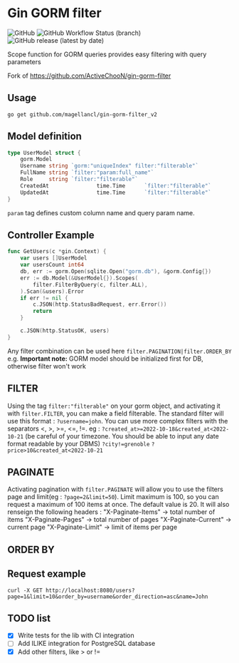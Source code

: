 <!--
 Copyright (c) 2022 MagellanCL

 This software is released under the MIT License.
 https://opensource.org/licenses/MIT
-->

# Gin GORM filter
![GitHub](https://img.shields.io/github/license/Magellancl/gin-gorm-filter_v2)
![GitHub Workflow Status (branch)](https://img.shields.io/github/workflow/status/Magellancl/gin-gorm-filter_v2/CI/master)
![GitHub release (latest by date)](https://img.shields.io/github/v/release/Magellancl/gin-gorm-filter_v2)

Scope function for GORM queries provides easy filtering with query parameters

Fork of https://github.com/ActiveChooN/gin-gorm-filter

## Usage

```(shell)
go get github.com/magellancl/gin-gorm-filter_v2
```

## Model definition
```go
type UserModel struct {
    gorm.Model
    Username string `gorm:"uniqueIndex" filter:"filterable"`
    FullName string `filter:"param:full_name"`
    Role     string `filter:"filterable"`
	CreatedAt               time.Time      `filter:"filterable"`
	UpdatedAt               time.Time      `filter:"filterable"`
}
```
`param` tag defines custom column name and query param name.

## Controller Example
```go
func GetUsers(c *gin.Context) {
	var users []UserModel
	var usersCount int64
	db, err := gorm.Open(sqlite.Open("gorm.db"), &gorm.Config{})
	err := db.Model(&UserModel{}).Scopes(
		filter.FilterByQuery(c, filter.ALL),
	).Scan(&users).Error
	if err != nil {
		c.JSON(http.StatusBadRequest, err.Error())
		return
	}

	c.JSON(http.StatusOK, users)
}
```
Any filter combination can be used here `filter.PAGINATION|filter.ORDER_BY` e.g. **Important note:** GORM model should be initialized first for DB, otherwise filter won't work

## FILTER

Using the tag `filter:"filterable"` on your gorm object, and activating it with `filter.FILTER`, you can make a field filterable. The standard filter will use this format : `?username=john`.
You can use more complex filters with the separators <, >, >=, <=, !=. eg :
`?created_at>=2022-10-18&created_at<2022-10-21` (be careful of your timezone. You should be able to input any date format readable by your DBMS)
`?city!=grenoble`
`?price>10&created_at<2022-10-21`

## PAGINATE

Activating pagination with `filter.PAGINATE` will allow you to use the filters page and limit(eg : `?page=2&limit=50`). Limit maximum is 100, so you can request a maximum of 100 items at once. The default value is 20.
It will also renseign the following headers :
"X-Paginate-Items" -> total number of items
"X-Paginate-Pages" -> total number of pages
"X-Paginate-Current" -> current page
"X-Paginate-Limit" -> limit of items per page

## ORDER BY



## Request example
```(shell)
curl -X GET http://localhost:8080/users?page=1&limit=10&order_by=username&order_direction=asc&name=John
```

## TODO list
- [x] Write tests for the lib with CI integration
- [ ] Add ILIKE integration for PostgreSQL database
- [X] Add other filters, like > or !=
